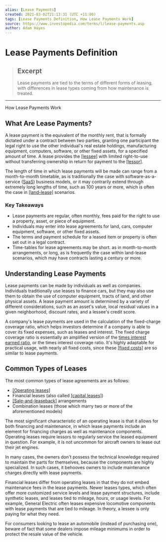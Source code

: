 ```yaml
---
alias: [Lease Payments]
created: 2021-03-02T21:13:31 (UTC +11:00)
tags: [Lease Payments Definition, How Lease Payments Work]
source: https://www.investopedia.com/terms/l/lease-payments.asp
author: Adam Hayes
---
```


# Lease Payments Definition

> ## Excerpt
> Lease payments are tied to the terms of different forms of leasing, with differences in lease types coming from how maintenance is treated.

---

How Lease Payments Work
## What Are Lease Payments?

A lease payment is the equivalent of the monthly rent, that is formally dictated under a contract between two parties, granting one participant the legal right to use the other individual's real estate holdings, manufacturing equipment, computers, software, or other fixed assets, for a specified amount of time. A lease provides the [[lessee]](https://www.investopedia.com/terms/l/lessee.asp) with limited right-to-use without transferring ownership in return for payment to the [[lessor]](https://www.investopedia.com/terms/l/lessor.asp).

The length of time in which lease payments will be made can range from a month-to-month timetable, as is traditionally the case with software-as-a-service ([SaaS](https://www.investopedia.com/terms/s/software-as-a-service-saas.asp)) business models, or it may contrarily extend through extremely long lengths of time, such as 100 years or more, which is often the case in [[land-lease]](https://www.investopedia.com/terms/l/land_lease_option.asp) scenarios.

### Key Takeaways

-   Lease payments are regular, often monthly, fees paid for the right to use a property, asset, or piece of equipment.
-   Individuals may enter into lease agreements for land, cars, computer equipment, software, or other fixed assets.
-   The terms and payment schedule for a leased item or property is often set out in a legal contract.
-   Time-tables for lease agreements may be short. as in month-to-month arrangements, or long, as is frequently the case within land-lease scenarios, which may have contracts lasting a century or more.

## Understanding Lease Payments

Lease payments can be made by individuals as well as companies. Individuals traditionally use leases to finance cars, but they may also use them to obtain the use of computer equipment, tracts of land, and other physical assets. A lease payment amount is determined by a variety of different considerations, such as an asset's value, local residual values in a given neighborhood, discount rates, and a lessee's credit score.

A company's lease payments are used in the calculation of the fixed-charge coverage ratio, which helps investors determine if a company is able to cover its fixed expenses, such as leases and interest. The fixed charge coverage ratio is essentially an amplified version of the [times interest earned ratio](https://www.investopedia.com/terms/t/tie.asp), or the times interest coverage ratio. It's highly adaptable for practical usage, with nearly all fixed costs, since these [[fixed costs]](https://www.investopedia.com/ask/answers/032515/what-difference-between-variable-cost-and-fixed-cost-economics.asp) are so similar to lease payments.

## Common Types of Leases

The most common types of lease agreements are as follows:

-   [[Operating leases]](https://www.investopedia.com/terms/o/operatinglease.asp)
-   Financial leases (also called [[capital leases]](https://www.investopedia.com/terms/c/capitallease.asp))
-   [[Sale-and-leaseback]](https://www.investopedia.com/terms/l/leaseback.asp) arrangements
-   Combination leases (those which marry two or more of the aforementioned models)

The most significant characteristic of an operating lease is that it allows for both financing and maintenance, in which lease payments include an element for financing charges as well as maintenance components. Operating leases require lessors to regularly service the leased equipment in question. For example, it is not uncommon for aircraft owners to lease out their jet engines.

In many cases, the owners don't possess the technical knowledge required to maintain the parts for themselves, because the components are highly specialized. In such cases, it behooves owners to include maintenance charges directly with lease payments.

Financial leases differ from operating leases in that they do not embed maintenance fees in the lease payments. Newer leases types, which often offer more customized service levels and lease payment structures, include synthetic leases, and leases tied to mileage, hours, or usage levels. For example, General Electric often leases expensive locomotive components with lease payments that are tied to mileage. In theory, a lessee is only paying for what they need.

For consumers looking to lease an automobile (instead of purchasing one), beware of fact that some dealers impose mileage minimums in order to protect the resale value of the vehicle.
